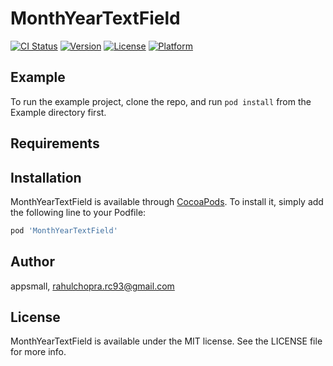 # MonthYearTextField

[![CI Status](https://img.shields.io/travis/appsmall/MonthYearTextField.svg?style=flat)](https://travis-ci.org/appsmall/MonthYearTextField)
[![Version](https://img.shields.io/cocoapods/v/MonthYearTextField.svg?style=flat)](https://cocoapods.org/pods/MonthYearTextField)
[![License](https://img.shields.io/cocoapods/l/MonthYearTextField.svg?style=flat)](https://cocoapods.org/pods/MonthYearTextField)
[![Platform](https://img.shields.io/cocoapods/p/MonthYearTextField.svg?style=flat)](https://cocoapods.org/pods/MonthYearTextField)

## Example

To run the example project, clone the repo, and run `pod install` from the Example directory first.

## Requirements

## Installation

MonthYearTextField is available through [CocoaPods](https://cocoapods.org). To install
it, simply add the following line to your Podfile:

```ruby
pod 'MonthYearTextField'
```

## Author

appsmall, rahulchopra.rc93@gmail.com

## License

MonthYearTextField is available under the MIT license. See the LICENSE file for more info.
